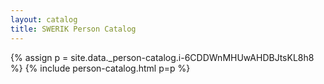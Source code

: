 ```yaml
---
layout: catalog
title: SWERIK Person Catalog
---
```

{% assign p = site.data._person-catalog.i-6CDDWnMHUwAHDBJtsKL8h8 %}
{% include person-catalog.html p=p %}

